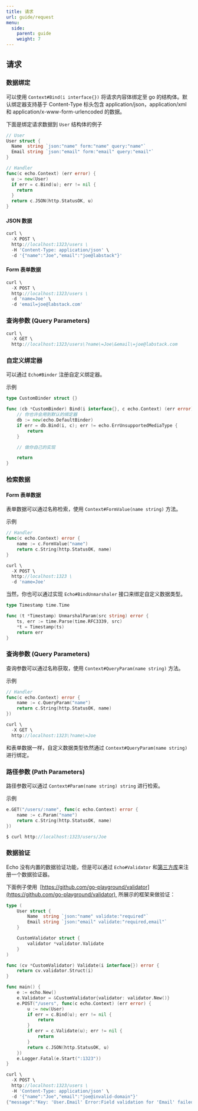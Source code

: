 ```yaml
---
title: 请求
url: guide/request
menu:
  side:
    parent: guide
    weight: 7
---
```


## 请求

### 数据绑定

可以使用 `Context#Bind(i interface{})` 将请求内容体绑定至 go 的结构体。默认绑定器支持基于 Content-Type 标头包含 application/json，application/xml 和 application/x-www-form-urlencoded 的数据。

下面是绑定请求数据到 `User` 结构体的例子

```go
// User
User struct {
  Name  string `json:"name" form:"name" query:"name"`
  Email string `json:"email" form:"email" query:"email"`
}
```

```go
// Handler
func(c echo.Context) (err error) {
  u := new(User)
  if err = c.Bind(u); err != nil {
    return
  }
  return c.JSON(http.StatusOK, u)
}
```

#### JSON 数据

```go
curl \
  -X POST \
  http://localhost:1323/users \
  -H 'Content-Type: application/json' \
  -d '{"name":"Joe","email":"joe@labstack"}'
```

#### Form 表单数据

```go
curl \
  -X POST \
  http://localhost:1323/users \
  -d 'name=Joe' \
  -d 'email=joe@labstack.com'
```

### 查询参数 (Query Parameters)

```go
curl \
  -X GET \
  http://localhost:1323/users\?name\=Joe\&email\=joe@labstack.com
```

### 自定义绑定器

可以通过 `Echo#Binder` 注册自定义绑定器。

示例

```go
type CustomBinder struct {}

func (cb *CustomBinder) Bind(i interface{}, c echo.Context) (err error) {
	// 你也许会用到默认的绑定器
	db := new(echo.DefaultBinder)
	if err = db.Bind(i, c); err != echo.ErrUnsupportedMediaType {
		return
	}

	// 做你自己的实现

	return
}
```

### 检索数据

#### Form 表单数据

表单数据可以通过名称检索，使用 `Context#FormValue(name string)` 方法。

示例

```go
// Handler
func(c echo.Context) error {
	name := c.FormValue("name")
	return c.String(http.StatusOK, name)
}
```

```go
curl \
  -X POST \
  http://localhost:1323 \
  -d 'name=Joe'
```

当然，你也可以通过实现 `Echo#BindUnmarshaler` 接口来绑定自定义数据类型。

```go
type Timestamp time.Time

func (t *Timestamp) UnmarshalParam(src string) error {
	ts, err := time.Parse(time.RFC3339, src)
	*t = Timestamp(ts)
	return err
}
```

### 查询参数 (Query Parameters)

查询参数可以通过名称获取，使用 `Context#QueryParam(name string)` 方法。

示例

```go
// Handler
func(c echo.Context) error {
	name := c.QueryParam("name")
	return c.String(http.StatusOK, name)
})
```

```go
curl \
  -X GET \
  http://localhost:1323\?name\=Joe
```

和表单数据一样，自定义数据类型依然通过 `Context#QueryParam(name string)` 进行绑定。

### 路径参数 (Path Parameters)

路径参数可以通过 `Context#Param(name string) string` 进行检索。

示例

```go
e.GET("/users/:name", func(c echo.Context) error {
	name := c.Param("name")
	return c.String(http.StatusOK, name)
})
```

```go
$ curl http://localhost:1323/users/Joe
```

### 数据验证

Echo 没有内置的数据验证功能，但是可以通过 `Echo#Validator` 和[第三方库](https://github.com/avelino/awesome-go#validation)来注册一个数据验证器。

下面例子使用  [https://github.com/go-playground/validator](https://github.com/go-playground/validator)  所展示的框架来做验证：

```go
type (
	User struct {
		Name  string `json:"name" validate:"required"`
		Email string `json:"email" validate:"required,email"`
	}

	CustomValidator struct {
		validator *validator.Validate
	}
)

func (cv *CustomValidator) Validate(i interface{}) error {
	return cv.validator.Struct(i)
}

func main() {
	e := echo.New()
	e.Validator = &CustomValidator{validator: validator.New()}
	e.POST("/users", func(c echo.Context) (err error) {
		u := new(User)
		if err = c.Bind(u); err != nil {
			return
		}
		if err = c.Validate(u); err != nil {
			return
		}
		return c.JSON(http.StatusOK, u)
	})
	e.Logger.Fatal(e.Start(":1323"))
}
```

```go
curl \
  -X POST \
  http://localhost:1323/users \
  -H 'Content-Type: application/json' \
  -d '{"name":"Joe","email":"joe@invalid-domain"}'
{"message":"Key: 'User.Email' Error:Field validation for 'Email' failed on the 'email' tag"}
```

